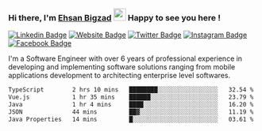 ### Hi there, I'm <a href="https://ehsanbigzad.com" target="_blank">Ehsan Bigzad</a> <img src="https://media.giphy.com/media/hvRJCLFzcasrR4ia7z/giphy.gif" width="25px" height="25px"> Happy to see you here !

[![Linkedin Badge](https://img.shields.io/badge/-LinkedIn-0e76a8?style=flat-square&logo=Linkedin&logoColor=white)](https://linkedin.com/in/EhsanBigzad)
[![Website Badge](https://img.shields.io/badge/Website-3b5998?style=flat-square&logo=google-chrome&logoColor=white)](https://ehsanbigzad.com)
[![Twitter Badge](https://img.shields.io/badge/-Twitter-00acee?style=flat-square&logo=Twitter&logoColor=white)](https://twitter.com/EhsanBigzad)
[![Instagram Badge](https://img.shields.io/badge/-Instagram-e4405f?style=flat-square&logo=Instagram&logoColor=white)](https://instagram.com/ehsanbigzad/)
[![Facebook Badge](https://img.shields.io/badge/-Facebook-0088cc?style=flat-square&logo=Facebook&logoColor=white)](https://facebook.com/EhsanBigzad7)

I'm a Software Engineer with over 6 years of professional experience
in developing and implementing software solutions ranging from mobile applications development to architecting enterprise level softwares.

<!--START_SECTION:waka-->

```txt
TypeScript        2 hrs 10 mins   ████████░░░░░░░░░░░░░░░░░   32.54 %
Vue.js            1 hr 35 mins    ██████░░░░░░░░░░░░░░░░░░░   23.79 %
Java              1 hr 4 mins     ████░░░░░░░░░░░░░░░░░░░░░   16.20 %
JSON              44 mins         ██▓░░░░░░░░░░░░░░░░░░░░░░   11.19 %
Java Properties   14 mins         █░░░░░░░░░░░░░░░░░░░░░░░░   03.61 %
```

<!--END_SECTION:waka-->
